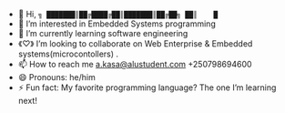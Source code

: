 - 👋 Hi, ```╗
███████║██╔████╔██║███████║██╔██╗ ██║    █```
- 👀 I’m interested in Embedded Systems programming
- 🌱 I’m currently learning software engineering
- 《♡》 I’m looking to collaborate on Web Enterprise & Embedded systems(microcontollers) .
- 📫 How to reach me a.kasa@alustudent.com  +250798694600
- 😄 Pronouns: he/him
- ⚡ Fun fact: My favorite programming language? The one I’m learning next!

<!---
Aman-Kasa/Aman-Kasa is a ✨ special ✨ repository because its `README.md` (this file) appears on your GitHub profile.
You can click the Preview link to take a look at your changes.
--->
